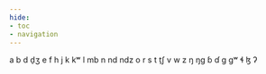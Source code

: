 ```yaml
---
hide:
- toc
- navigation
---
```

a
b
d
d̠ʒ
e
f
h
j
k
kʷ
l
mb
n
nd
ndz
o
r
s
t
t̠ʃ
v
w
z
ŋ
ŋɡ
ɓ
ɗ
ɡ
ɡʷ
ɬ
ɮ
ʔ
